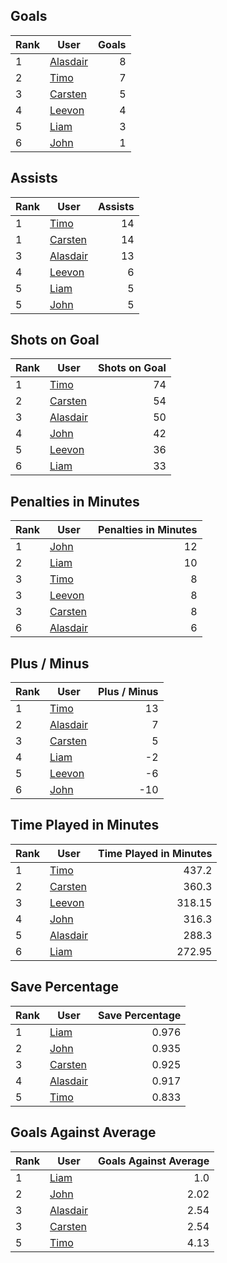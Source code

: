 ## Goals
| Rank | User | Goals |
| :--- | ---- | ---------: |
| 1 | [Alasdair](https://github.com/llevasseur/world-juniors-2022/blob/master/ROSTERS.md#Alasdair) |  8 |
| 2 | [Timo](https://github.com/llevasseur/world-juniors-2022/blob/master/ROSTERS.md#Timo) |  7 |
| 3 | [Carsten](https://github.com/llevasseur/world-juniors-2022/blob/master/ROSTERS.md#Carsten) |  5 |
| 4 | [Leevon](https://github.com/llevasseur/world-juniors-2022/blob/master/ROSTERS.md#Leevon) |  4 |
| 5 | [Liam](https://github.com/llevasseur/world-juniors-2022/blob/master/ROSTERS.md#Liam) |  3 |
| 6 | [John](https://github.com/llevasseur/world-juniors-2022/blob/master/ROSTERS.md#John) |  1 |
## Assists
| Rank | User | Assists |
| :--- | ---- | ---------: |
| 1 | [Timo](https://github.com/llevasseur/world-juniors-2022/blob/master/ROSTERS.md#Timo) |  14 |
| 1 | [Carsten](https://github.com/llevasseur/world-juniors-2022/blob/master/ROSTERS.md#Carsten) |  14 |
| 3 | [Alasdair](https://github.com/llevasseur/world-juniors-2022/blob/master/ROSTERS.md#Alasdair) |  13 |
| 4 | [Leevon](https://github.com/llevasseur/world-juniors-2022/blob/master/ROSTERS.md#Leevon) |  6 |
| 5 | [Liam](https://github.com/llevasseur/world-juniors-2022/blob/master/ROSTERS.md#Liam) |  5 |
| 5 | [John](https://github.com/llevasseur/world-juniors-2022/blob/master/ROSTERS.md#John) |  5 |
## Shots on Goal
| Rank | User | Shots on Goal |
| :--- | ---- | ---------: |
| 1 | [Timo](https://github.com/llevasseur/world-juniors-2022/blob/master/ROSTERS.md#Timo) |  74 |
| 2 | [Carsten](https://github.com/llevasseur/world-juniors-2022/blob/master/ROSTERS.md#Carsten) |  54 |
| 3 | [Alasdair](https://github.com/llevasseur/world-juniors-2022/blob/master/ROSTERS.md#Alasdair) |  50 |
| 4 | [John](https://github.com/llevasseur/world-juniors-2022/blob/master/ROSTERS.md#John) |  42 |
| 5 | [Leevon](https://github.com/llevasseur/world-juniors-2022/blob/master/ROSTERS.md#Leevon) |  36 |
| 6 | [Liam](https://github.com/llevasseur/world-juniors-2022/blob/master/ROSTERS.md#Liam) |  33 |
## Penalties in Minutes
| Rank | User | Penalties in Minutes |
| :--- | ---- | ---------: |
| 1 | [John](https://github.com/llevasseur/world-juniors-2022/blob/master/ROSTERS.md#John) |  12 |
| 2 | [Liam](https://github.com/llevasseur/world-juniors-2022/blob/master/ROSTERS.md#Liam) |  10 |
| 3 | [Timo](https://github.com/llevasseur/world-juniors-2022/blob/master/ROSTERS.md#Timo) |  8 |
| 3 | [Leevon](https://github.com/llevasseur/world-juniors-2022/blob/master/ROSTERS.md#Leevon) |  8 |
| 3 | [Carsten](https://github.com/llevasseur/world-juniors-2022/blob/master/ROSTERS.md#Carsten) |  8 |
| 6 | [Alasdair](https://github.com/llevasseur/world-juniors-2022/blob/master/ROSTERS.md#Alasdair) |  6 |
## Plus / Minus
| Rank | User | Plus / Minus |
| :--- | ---- | ---------: |
| 1 | [Timo](https://github.com/llevasseur/world-juniors-2022/blob/master/ROSTERS.md#Timo) |  13 |
| 2 | [Alasdair](https://github.com/llevasseur/world-juniors-2022/blob/master/ROSTERS.md#Alasdair) |  7 |
| 3 | [Carsten](https://github.com/llevasseur/world-juniors-2022/blob/master/ROSTERS.md#Carsten) |  5 |
| 4 | [Liam](https://github.com/llevasseur/world-juniors-2022/blob/master/ROSTERS.md#Liam) |  -2 |
| 5 | [Leevon](https://github.com/llevasseur/world-juniors-2022/blob/master/ROSTERS.md#Leevon) |  -6 |
| 6 | [John](https://github.com/llevasseur/world-juniors-2022/blob/master/ROSTERS.md#John) |  -10 |
## Time Played in Minutes
| Rank | User | Time Played in Minutes |
| :--- | ---- | ---------: |
| 1 | [Timo](https://github.com/llevasseur/world-juniors-2022/blob/master/ROSTERS.md#Timo) |  437.2 |
| 2 | [Carsten](https://github.com/llevasseur/world-juniors-2022/blob/master/ROSTERS.md#Carsten) |  360.3 |
| 3 | [Leevon](https://github.com/llevasseur/world-juniors-2022/blob/master/ROSTERS.md#Leevon) |  318.15 |
| 4 | [John](https://github.com/llevasseur/world-juniors-2022/blob/master/ROSTERS.md#John) |  316.3 |
| 5 | [Alasdair](https://github.com/llevasseur/world-juniors-2022/blob/master/ROSTERS.md#Alasdair) |  288.3 |
| 6 | [Liam](https://github.com/llevasseur/world-juniors-2022/blob/master/ROSTERS.md#Liam) |  272.95 |
## Save Percentage
| Rank | User | Save Percentage |
| :--- | ---- | ---------: |
| 1 | [Liam](https://github.com/llevasseur/world-juniors-2022/blob/master/ROSTERS.md#Liam) |  0.976 |
| 2 | [John](https://github.com/llevasseur/world-juniors-2022/blob/master/ROSTERS.md#John) |  0.935 |
| 3 | [Carsten](https://github.com/llevasseur/world-juniors-2022/blob/master/ROSTERS.md#Carsten) |  0.925 |
| 4 | [Alasdair](https://github.com/llevasseur/world-juniors-2022/blob/master/ROSTERS.md#Alasdair) |  0.917 |
| 5 | [Timo](https://github.com/llevasseur/world-juniors-2022/blob/master/ROSTERS.md#Timo) |  0.833 |
## Goals Against Average
| Rank | User | Goals Against Average |
| :--- | ---- | ---------: |
| 1 | [Liam](https://github.com/llevasseur/world-juniors-2022/blob/master/ROSTERS.md#Liam) |  1.0 |
| 2 | [John](https://github.com/llevasseur/world-juniors-2022/blob/master/ROSTERS.md#John) |  2.02 |
| 3 | [Alasdair](https://github.com/llevasseur/world-juniors-2022/blob/master/ROSTERS.md#Alasdair) |  2.54 |
| 3 | [Carsten](https://github.com/llevasseur/world-juniors-2022/blob/master/ROSTERS.md#Carsten) |  2.54 |
| 5 | [Timo](https://github.com/llevasseur/world-juniors-2022/blob/master/ROSTERS.md#Timo) |  4.13 |
